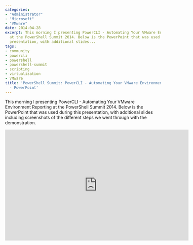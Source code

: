 ```yaml
---
categories:
- "Administrator"
- "Microsoft"
- "VMware"
date: 2014-04-28
excerpt: This morning I presenting PowerCLI - Automating Your VMware Environment Reporting
  at the PowerShell Summit 2014. Below is the PowerPoint that was used during this
  presentation, with additional slides...
tags:
- community
- powercli
- powershell
- powershell-summit
- scripting
- virtualization
- VMware
title: 'PowerShell Summit: PowerCLI - Automating Your VMware Environment Reporting
  - PowerPoint'
---
```


This morning I presenting PowerCLI - Automating Your VMware Environment Reporting at the PowerShell Summit 2014. Below is the PowerPoint that was used during this presentation, with additional slides including screenshots of the different steps we went through with the demonstration.

<iframe width="594" height="360" src="https://onedrive.live.com/embed?cid=9CE6817C08D7DE07&amp;resid=9CE6817C08D7DE07%214326&amp;authkey=AKQsbU6I7rFahck&amp;em=2" frameborder="0" scrolling="no"></iframe>

